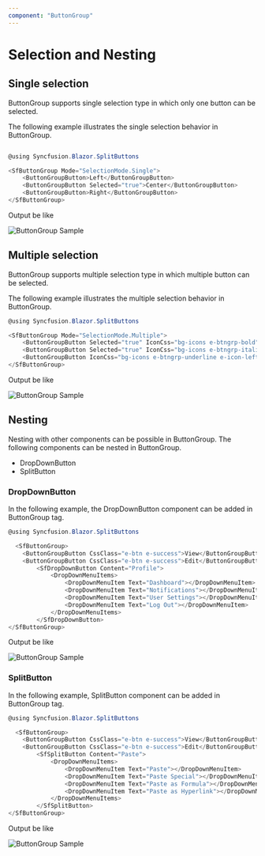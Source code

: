 ```yaml
---
component: "ButtonGroup"
---
```


# Selection and Nesting

## Single selection

ButtonGroup supports single selection type in which only one button can be selected.

The following example illustrates the single selection behavior in ButtonGroup.

```csharp

@using Syncfusion.Blazor.SplitButtons

<SfButtonGroup Mode="SelectionMode.Single">
    <ButtonGroupButton>Left</ButtonGroupButton>
    <ButtonGroupButton Selected="true">Center</ButtonGroupButton>
    <ButtonGroupButton>Right</ButtonGroupButton>
</SfButtonGroup>

```

Output be like

![ButtonGroup Sample](./images/single.png)

## Multiple selection

ButtonGroup supports multiple selection type in which multiple button can be selected.

The following example illustrates the multiple selection behavior in ButtonGroup.

```csharp
@using Syncfusion.Blazor.SplitButtons

<SfButtonGroup Mode="SelectionMode.Multiple">
    <ButtonGroupButton Selected="true" IconCss="bg-icons e-btngrp-bold">Bold</ButtonGroupButton>
    <ButtonGroupButton Selected="true" IconCss="bg-icons e-btngrp-italic e-icon-left">Italic</ButtonGroupButton>
    <ButtonGroupButton IconCss="bg-icons e-btngrp-underline e-icon-left">Underline</ButtonGroupButton>
</SfButtonGroup>

```

Output be like

![ButtonGroup Sample](./images/multiple.png)

## Nesting

Nesting with other components can be possible in ButtonGroup. The following components can be nested in ButtonGroup.
* DropDownButton
* SplitButton

### DropDownButton

In the following example, the DropDownButton component can be added in ButtonGroup tag.

```csharp
@using Syncfusion.Blazor.SplitButtons

  <SfButtonGroup>
    <ButtonGroupButton CssClass="e-btn e-success">View</ButtonGroupButton>
    <ButtonGroupButton CssClass="e-btn e-success">Edit</ButtonGroupButton>
        <SfDropDownButton Content="Profile">
            <DropDownMenuItems>
                <DropDownMenuItem Text="Dashboard"></DropDownMenuItem>
                <DropDownMenuItem Text="Notifications"></DropDownMenuItem>
                <DropDownMenuItem Text="User Settings"></DropDownMenuItem>
                <DropDownMenuItem Text="Log Out"></DropDownMenuItem>
            </DropDownMenuItems>
        </SfDropDownButton>
</SfButtonGroup>

```

Output be like

![ButtonGroup Sample](./images/dropdown.png)

### SplitButton

In the following example, SplitButton component can be added in ButtonGroup tag.

```csharp
@using Syncfusion.Blazor.SplitButtons

  <SfButtonGroup>
    <ButtonGroupButton CssClass="e-btn e-success">View</ButtonGroupButton>
    <ButtonGroupButton CssClass="e-btn e-success">Edit</ButtonGroupButton>
        <SfSplitButton Content="Paste">
            <DropDownMenuItems>
                <DropDownMenuItem Text="Paste"></DropDownMenuItem>
                <DropDownMenuItem Text="Paste Special"></DropDownMenuItem>
                <DropDownMenuItem Text="Paste as Formula"></DropDownMenuItem>
                <DropDownMenuItem Text="Paste as Hyperlink"></DropDownMenuItem>
            </DropDownMenuItems>
        </SfSplitButton>
</SfButtonGroup>
```

Output be like

![ButtonGroup Sample](./images/splitbutton.png)